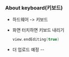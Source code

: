 ### About keyboard(키보드)

- 하드웨어 -> 키보드 

- 화면 터치하면 키보드 내리기

  ```swift
  view.endEditing(true)
  ```

- 더 업로드 예정 --